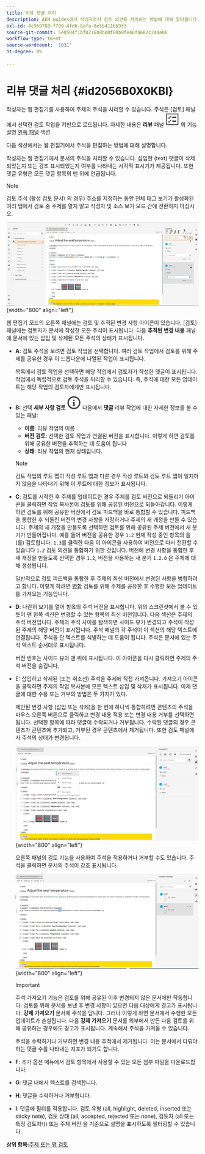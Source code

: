 ```yaml
---
title: 리뷰 댓글 처리
description: AEM Guides에서 작성자로서 검토 의견을 처리하는 방법에 대해 알아봅니다. 작성자가 문서의 주석을 편집, 필터링, 수락 또는 거부하는 방법에 대해 알아봅니다.
exl-id: 4c969788-f700-4fd6-8afa-8e5b411b59f3
source-git-commit: 5e0584f1bf0216b8b00f00b9fe46fa682c244e08
workflow-type: tm+mt
source-wordcount: '1031'
ht-degree: 0%

---
```


# 리뷰 댓글 처리 {#id2056B0X0KBI}


작성자는 웹 편집기를 사용하여 주제의 주석을 처리할 수 있습니다. 주석은 [검토] 패널에서 선택한 검토 작업을 기반으로 로드됩니다. 자세한 내용은 **리뷰** 패널 ![](images/active-review-tasklist-icon.svg) 의 기능 설명 [왼쪽 패널](../user-guide/web-editor-features.md#id2051EA0M0HS) 섹션.

다음 섹션에서는 웹 편집기에서 주석을 편집하는 방법에 대해 설명합니다.

작성자는 웹 편집기에서 문서의 주석을 처리할 수 있습니다. 삽입한 \(text\) 댓글이 삭제되었는지 또는 강조 표시되었는지 여부를 나타내는 시각적 표시기가 제공됩니다. 또한 댓글 유형은 모든 댓글 항목의 맨 위에 언급됩니다.

>[!NOTE]
>
> 검토 주석 \(활성 검토 문서\ 의 경우) 주소를 지정하는 동안 전체 태그 보기가 활성화된 여러 탭에서 검토 중 주제를 열지 말고 작성자 및 소스 보기 모드 간에 전환하지 마십시오.

![](images/comments-page-web-editor_cs.png){width="800" align="left"}

웹 편집기 모드의 오른쪽 패널에는 검토 및 추적된 변경 사항 아이콘이 있습니다. [검토] 패널에는 검토자가 문서에 작성한 모든 주석이 표시됩니다. 다음 **추적된 변경 내용** 패널에 문서에 있는 삽입 및 삭제된 모든 주석의 상태가 표시됩니다.

- **A**: 검토 주석을 보려면 검토 작업을 선택합니다. 여러 검토 작업에서 검토를 위해 주제를 공유한 경우 이 드롭다운에 나열된 작업이 표시됩니다.

  목록에서 검토 작업을 선택하면 해당 작업에서 검토자가 작성한 댓글이 표시됩니다. 작업에서 독립적으로 검토 주석을 처리할 수 있습니다. 즉, 주석에 대한 모든 업데이트는 해당 작업의 검토자에게만 표시됩니다.

- **B:**  선택 **세부 사항 검토** ![](images/active-review-info-icon.svg) 다음에서 **댓글** 리뷰 작업에 대한 자세한 정보를 볼 수 있는 패널:

   - **이름**: 리뷰 작업의 이름 .
   - **버전 검토**: 선택한 검토 작업과 연결된 버전을 표시합니다. 이렇게 하면 검토를 위해 공유한 버전을 추적하는 데 도움이 됩니다
   - **상태**: 리뷰 작업의 현재 상태입니다.

  >[!NOTE]
  >
  > 검토 작업의 루트 맵이 작성 루트 맵과 다른 경우 작성 루트와 검토 루트 맵이 일치하지 않음을 나타내기 위해 이 루트에 대한 정보가 표시됩니다.

- **C**: 검토를 시작한 후 주제를 업데이트한 경우 주제를 검토 버전으로 되돌리기 아이콘을 클릭하면 작업 복사본이 검토를 위해 공유된 버전으로 되돌아갑니다. 이렇게 하면 검토를 위해 공유한 버전에서 검토 피드백을 바로 통합할 수 있습니다. 피드백을 통합한 후 되돌린 버전의 변경 사항을 저장하거나 주제의 새 개정을 만들 수 있습니다. 주제의 새 개정을 만들도록 선택하면 검토를 위해 공유된 주제 버전에서 새 분기가 만들어집니다. 예를 들어 버전을 공유한 경우 `1.2` 현재 작성 중인 항목의 을(를) 검토합니다. `1.3`를 클릭한 다음 이 아이콘을 사용하여 버전으로 다시 전환할 수 있습니다 `1.2` 검토 의견을 통합하기 위한 것입니다. 버전에 변경 사항을 통합한 후 새 개정을 만들도록 선택한 경우 `1.2`, 버전을 사용하는 새 분기 `1.2.0` 은 주제에 대해 생성됩니다.

  일반적으로 검토 피드백을 통합한 후 주제의 최신 버전에서 변경된 사항을 병합하려고 합니다. 이렇게 하려면 [병합](web-editor-features.md#id205DF04E0HS) 검토를 위해 주제를 공유한 후 수행한 모든 업데이트를 가져오는 기능입니다.

- **D**: 나란히 보기를 열어 항목의 주석 버전을 표시합니다. 위의 스크린샷에서 볼 수 있듯이 맨 왼쪽 섹션은 변경할 수 있는 항목의 최신 버전입니다. 다음 섹션은 주제의 주석 버전입니다. 주제의 주석 사이를 탐색하면 사이드 뷰가 변경되고 주석이 작성된 주제의 해당 버전이 표시됩니다. 주석 패널의 각 주석이 이 섹션의 해당 텍스트에 연결됩니다. 주석을 단 텍스트를 식별하는 데 도움이 됩니다. 주석은 문서에 있는 주석 텍스트 순서대로 표시됩니다.

  버전 번호는 사이드 뷰의 맨 위에 표시됩니다. 이 아이콘을 다시 클릭하면 주제의 주석 버전을 숨깁니다.

- E: 삽입하고 삭제된 \(또는 취소선\) 주석을 주제에 직접 가져옵니다. 가져오기 아이콘을 클릭하면 주제의 작업 복사본에 모든 텍스트 삽입 및 삭제가 표시됩니다. 이제 댓글에 대한 수용 또는 거부의 방법은 두 가지가 있다.

  제안된 변경 사항 \(삽입 또는 삭제\)을 한 번에 하나씩 통합하려면 콘텐츠의 주석을 마우스 오른쪽 버튼으로 클릭하고 변경 내용 적용 또는 변경 내용 거부를 선택하면 됩니다. 선택한 항목에 따라 댓글이 수락되거나 거부됩니다. 수락된 댓글의 경우 콘텐츠가 콘텐츠에 추가되고, 거부된 경우 콘텐츠에서 제거됩니다. 또한 검토 패널에서 주석의 상태가 변경됩니다.

  ![](images/import-comment-accept-web-editor_cs.png){width="800" align="left"}

  오른쪽 패널의 검토 기능을 사용하여 주석을 적용하거나 거부할 수도 있습니다. 주석을 클릭하면 문서의 주석이 강조 표시됩니다.

  ![](images/changes-tab_cs.png){width="800" align="left"}

  >[!IMPORTANT]
  >
  > 주석 가져오기 기능은 검토를 위해 공유된 이후 변경되지 않은 문서에만 작동합니다. 검토를 위해 문서를 보낸 후 변경 사항이 있으면 다음 대상에게 경고가 표시됩니다. **강제 가져오기** 문서에 주석을 답니다. 그러나 이렇게 하면 문서에서 수행한 모든 업데이트가 손실됩니다. 다음 **강제 가져오기** 문서를 외부에서 만든 다음 검토를 위해 공유하는 경우에도 경고가 표시됩니다. 계속해서 주석을 가져올 수 있습니다.

  주석을 수락하거나 거부하면 변경 내용 추적에서 제거됩니다. 이는 문서에서 다뤄야 하는 댓글 수를 나타내는 지표가 되기도 합니다.

- **F**: 추가 옵션 메뉴에서 검토 항목에서 사용할 수 있는 모든 첨부 파일을 다운로드합니다.
- **G**: 댓글 내에서 텍스트를 검색합니다.
- **H**: 댓글을 수락하거나 거부합니다.

- **I**: 댓글에 필터를 적용합니다. 검토 유형 \(all, highlight, deleted, inserted 또는 sticky note\), 검토 상태 \(all, accepted, rejected 또는 none\), 검토자 \(all 또는 특정 검토자\\)\) 또는 주제 버전 을 기준으로 설명을 표시하도록 필터링할 수 있습니다.


**상위 항목:**[&#x200B;주제 또는 맵 검토](review.md)
